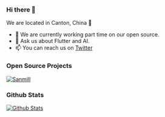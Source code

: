 ### Hi there 👋

We are located in Canton, China 🌆

- 🔭 We are currently working part time on our open source.
- 💬 Ask us about Flutter and AI.
- 📫 You can reach us on [Twitter](https://twitter.com/CalcitemStudio)

### Open Source Projects

[![Sanmill](https://github-readme-stats.vercel.app/api/pin/?username=calcitem&repo=Sanmill)](https://github.com/calcitem/Sanmill)

### Github Stats

[![Github Stats](https://github-readme-stats.vercel.app/api?username=calcitem&count_private=true&theme=default&show_icons=true)](https://github.com/calcitem)
